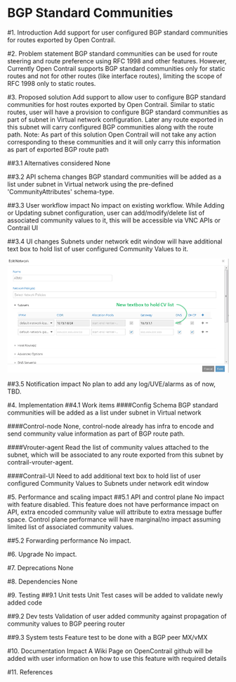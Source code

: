 BGP Standard Communities
========================

#1. Introduction
Add support for user configured BGP standard communities for routes exported by
Open Contrail.

#2. Problem statement
BGP standard communities can be used for route steering and route preference
using RFC 1998 and other features. However, Currently Open Contrail supports BGP
standard communities only for static routes and not for other routes (like
interface routes), limiting the scope of RFC 1998 only to static routes.

#3. Proposed solution
Add support to allow user to configure BGP standard communities for host routes
exported by Open Contrail.
Similar to static routes, user will have a provision to configure BGP standard
communities as part of subnet in Virtual network configuration. Later any route
exported in this subnet will carry configured BGP communities along with the
route path.
Note: As part of this solution Open Contrail will not take any action
corresponding to these communities and it will only carry this information as
part of exported BGP route path

##3.1 Alternatives considered
None

##3.2 API schema changes
BGP standard communities will be added as a list under subnet in Virtual network
using the pre-defined 'CommunityAttributes' schema-type.

##3.3 User workflow impact
No impact on existing workflow.
While Adding or Updating subnet configuration, user can add/modify/delete list
of associated community values to it, this will be accessible via VNC APIs or
Contrail UI

##3.4 UI changes
Subnets under network edit window will have additional text box to hold list of
user configured Community Values to it.
<div style="text-align:center" markdown="1">
<img src="images/bgp_std_comm_ui.png" alt="BGP Standard Community WebUI" style="width:512px;"/>
</div>

##3.5 Notification impact
No plan to add any log/UVE/alarms as of now, TBD.

#4. Implementation
##4.1 Work items
####Config Schema
BGP standard communities will be added as a list under subnet in Virtual network

####Control-node
None, control-node already has infra to encode and send community value
information as part of BGP route path.

####Vrouter-agent
Read the list of community values attached to the subnet, which will be
associated to any route exported from this subnet by contrail-vrouter-agent.

####Contrail-UI
Need to add additional text box to hold list of user configured Community Values
to Subnets under network edit window

#5. Performance and scaling impact
##5.1 API and control plane
No impact with feature disabled.
This feature does not have performance impact on API, extra encoded community
value will attribute to extra message buffer space. Control plane performance
will have marginal/no impact assuming limited list of associated community
values.

##5.2 Forwarding performance
No impact.

#6. Upgrade
No impact.

#7. Deprecations
None

#8. Dependencies
None

#9. Testing
##9.1 Unit tests
Unit Test cases will be added to validate newly added code

##9.2 Dev tests
Validation of user added community against propagation of community values to
BGP peering router

##9.3 System tests
Feature test to be done with a BGP peer MX/vMX

#10. Documentation Impact
A Wiki Page on OpenContrail github will be added with user information on how to
use this feature with required details

#11. References

